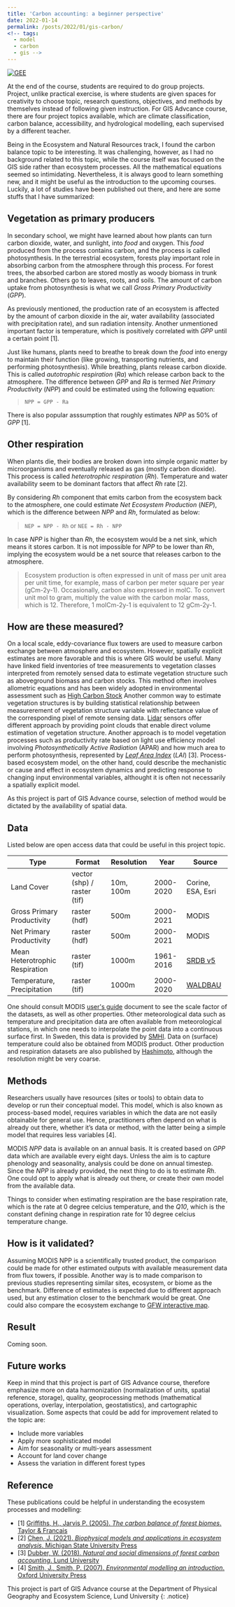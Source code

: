 ```yaml
---
title: 'Carbon accounting: a beginner perspective'
date: 2022-01-14
permalink: /posts/2022/01/gis-carbon/
<!-- tags:
  - model
  - carbon
  - gis -->
---
```

[![GEE](https://img.shields.io/badge/-GEE-5077B5?style=flat&logo=data%3Aimage%2Fpng%3Bbase64%2CiVBORw0KGgoAAAANSUhEUgAAADIAAAAvCAYAAAChd5n0AAAL2UlEQVR42sVZBXAby7b0%2F4%2BZmZmZmfEyMzNTmNnMzMwkmUlgWWa%2BzGGqMKPOed1T3pTjF8dypHvfVHVG2lizp6cPzW5IoKO0tHRddXV1Snl5%2Bccu5Pe5ubnvxG%2BjsE58yP9iFBcX%2F6qoqKg1Pz%2F%2FdEFBgWJ%2BbrZkXC7XO%2FPy8noLCwsFs2Duwbr%2FeFMIwODPg0AmbqplZWWanZ1tAFU0JyenfDZr4e9jampqzqxRUlJigPUrsf633xAC8fHx78DiC4B9FRUVCpewDCBIQqEIlbnMT0V%2FAoOnXQcqH8ffhGdmZn44mCr8FDd9trKykoZqVlaWuelU0DC4yFa6jB%2BxMYi4ONc6BNdR3g9ktoDcv4NCBIt6LRc4H0iQxuHGdvxmJUiXYu4A%2BmC4G3M15jAgny7kz3pQn5%2FXDw0NvS0gEqr6f1hoE2MCsz835y4aAxhDNJjfOfM7r0%2BjxHTKcD6BTflIoIIwKGMpMxd%2Bk8F4ocJV3NCAiWA3P4GdOcT48EeRtLQ0TU5ONkhNTeV3ATQlJeXMNQTxjGvBBRn0PszfDFa8U5Xl51MlC4ZlZqRqaXGeOtoa5ZmxIdm0%2FlXZtnWzbN%2B%2B3bd582Z5%2BeWXpb%2B%2FX%2Brr6wXrGVIZGRnTrUk3pBqFQU2%2FWPS92JkNLH5Tb1iQkwEChdLQ6vF19L3ic4%2FukMGX9sv6HcfklE%2FPOQ4cOCAjIyOCTGfUmrom1KcauxFPnwt6LcENSicXwdycLM3PzdDV8eXyaEyX3BbaJ5cucus%2F57QDbXrJ%2FA69bW2XRJU%2BI2Ov7JFzETpy%2BIggIwqVmeRuTBCcB96Iin4xFj9uFbC8XNaSLL1%2FjV3%2BNself32yQ%2F89r12vWOzUq5e6DK5a4tLLFjr0H0%2B16b%2Fntuuy7BF5ZfOB%2FyL04osvSkNDA93tLDLMdLi2MGgkIPHHEey7WfAMCSgRn5SuNy%2Btl5vX9snclEFZkDbkeyimV65d5jKG%2FwuGXzmFFK%2BTWFHrq2eR2blzp3g8HnU4HIKNEosM7kll6GK%2FCFagFyLQJyp6FrJPqiaVdkvv8%2Fvk6PFTKhPjtE90%2B%2B6j4hjaJqvyxoTq%2FP3JtjOErgF47S%2BPt%2BqijGHZc%2BC4IXTixAnxer3S3d2t7e3tJCKWKhMFdkxV%2Fz9Ql%2FrR5J4oBZmmt39Q1I%2BxftshSax%2B3hD6B2KGZCyQ4J2hXn11y0GzFgPf7XZrb2%2Bv2mw2QYo2rsZ7TrRGtwWqRulEm8B6wC5XdJbj9a0HjUJ0rUsWOPQauB%2BBuKFK8tyGA7Jz63pxOp3a1dWlPT09VF9Qd6iGFfjPXzAJVNWvwk%2BPAoYIF96wYYPoBQ7XyHa5dY3HqEFVSOZiZLbrV3q1o%2FtZ31CfxxChKs3NzRIZGSnp6en0BgY%2BY%2BWfM53yvg7kwOAG7IALGILhI5j3WNWcC1ZVVYmKaCCDcbGuYFz%2B9mSrXr7IachchvmfTzVLToVDxoe61es1qvCeEh4ebmbaAXsOAbRrCHDjWgPKQSHGL0niW7i4kd0tPltNnoFFgkhKSoIfDxsWDPCN2w%2FJjj1Hxee7MGL2ro3CDHYRFLluhVv%2F8kSr%2FviuWk0o6JCxQa%2BODfdrY12thIWGalRUFIumQBHLNtpp7DUHuuzsfTwXrPanh8rISNc9u3ZIpXsT3UOuWORgqhWm3OSaF2T4xd1yepaknn19n9yBgGeq%2FtecVvnRXTb9%2Fh02fTi8WWqbPJJV0iyhYZEaFRlJMkoyjJmpvR1dLwSpboV1MpuOBPN6TWWJ5Dc%2BL39%2BvE0vxU5eucSkUgRvB33eGPMgSFV3bpADh0%2FOxtV0Ufqw%2FOzeevnZPTb9%2BX12%2FR7I%2FORuu%2Fz8XpusCI2T2JhIjYwEJsjQ8ClkJAT%2FLJ%2BBCKRDgcorkhtWuOXyRUyf5wYD929wEQZ0SftrcvCIf4SgpMxL8vi%2BcXO1UpVfgMzP77XrD%2B%2Bq07krkyQ%2BJoKKkIyBSc0kM1si%2BWhHYpIL5PLFTrmKRs8A%2BD4Jsc9Sm2ejnGTneJ4hvtM6Ptwn0blt8sdH6uTbt9bqt4Cf31cva6LSJDY63BAxiDSENAVkqMysicSlFgjaDL%2BIWLh0gtCD0b3iHt0%2BbQChzReXy6mjg6jsDo%2BuTmuT%2B9Y1SX51p%2BDeEhZmEbFgyLAckIz%2FRNjlJqXnI7idiAuz40idDgUxvwjR5VgM0Y%2FJ6Mtnd8EiojiPm6puakiPV0cGvIbU8EAP3YgpeCoRiwzPNEwAhsjKGWMERLKyc%2FTaJa2IEbfeHe6VW9d6hISsQGfgz0SIf3cROuSVuWMy%2FupeQ2jfrq3S1eli7TBELPT3dWtvt0fj4uIlIsLEyHRkWBp87KUW%2B%2FNgISszXZclt8sLGw%2FqsROnkZlOyMub9gvrwYqcUbluudsfUlSR5xWo6tSnkvolJs8hja1u6evp0qF%2Br8FAn1dbHF5Zm2KHGtOTsIjExsYqz%2BOfhqG9aNTM0ZKHfYIHKKttByghd2paP9%2B596g0922RlbmjJrvRlQjGyVQXvG55p16KtP3922v027fW6O8erJNrFjXIXWua5G7gxqWN8ov7G%2FWaJ3IkMTb8jMF4SMi4IOhyBqwj0dHRL4VwQJH3g9A8GB4HhTLhZvkIojLgaetoyxNcSUmxnjp1Smcau%2FcfE9fINokue1bujegW44LmjNKBdsRlPv8M6ZV1g6n2p%2FfY9Qd32vR7t9v0O7fZ9Ks31SIN23VFaILETaTeuLg47vxrMTExFficD2QkJCTEgczixMTET4ecb9TV1b0bZHaRjKUK222dxWDqfX3bYekY3iGJleNy%2B6oW%2BcujdvnV%2FXYUPZv%2BEARYzQnWEFyXm1a0SlxmtcRGGTW441SDClz482AQiUGzaOVrwmQZnup4IPKLzPEjsnPbBnlmdEC6vR51ujxS1%2ByW4lqXZJU7JbXE4UsrcSDdOqWhzSP9vV7JSk%2B2shVdibMz0Pcfn4O7HQMsF2PTJp2dnabdfuaZZ2T9%2BvXCWrB79y45sG%2BP7t29U7Zs3iQ8iw8ODpq%2F5VmDx1nT2XZ3aV%2BPCWoGN9KsgY6h8x0b6WdsSmhoqKUGPYFu9cfAn%2F3m5C1nl0k1LDI8xfFoyvxPI4kuj0vtjQ6tqe8Qh8MpvV638oyBugB0G6MHiT5gEgnWDH6ua%2B0WHKolMuJMgLO3Ihl7sJ5pvR1nlaeZyaaS4bmBhGhIWFa70O9%2FDf%2B%2FaE693L6ySZ6IapGVqW0Sm98hmWVwnyqnFNW4fEROhVPYti9JbpPrlrXJLQuKZO26cI2OijREEMwM8v2Ijc8E83HQt5DddlguNkFGQM4H14H%2F9%2Bt965rlm7fUmoxkteTfNZmolhmJmYnXce6wCcFA%2F8atdfrNW%2B16w5wsiUFwx0QbEorspMhGR%2BFSl4YEe0CNQtQYi4h1ciSkvblOEgud8q3b6vUn99SZdvwX5wC7Wv7%2FD%2B5u0B%2FdXa8XPVYmi9ckmnoRPanQoVrTtbzB5mA9yN499RBmPVSLi4uVpORkuEeB%2FPHBKpwv6mBog%2F5wCn6K679%2FsEaueapI5q1KNnXCatMtWIrAtY4i7f4o2I9L0879ENvq03I0HmTio0M1Aq02d%2FnRZelyz%2BJsuWNBru%2FuRdnyML4vXJMkYRHRkgAFEkDAqDANkHZJqCOYb3C%2Fybe3k09m0xDiLkpUZIRyp2ls4hRw9604mAFW6uWavwvWqzfr2RbhDxn6N40JFFSFhFy4%2F1sCIrF8%2BfL%2Fh3FbkbH8JoJ4YtxYL3kmgzvMbETj%2FCLCWMF8Er8J%2FNUbXMpmt9tp5IxEWGugYBR%2BcxF281Gosw6GRKAehMGYOQjey%2FB5EQn5QYQbQjIBP%2Fu1uuPPAjYaiXiZlgSfM7Fj9mdN1IcGKjYNAbonFWQa9gI%2FDGrmQg90GQiNM3uhI7aqPEEC7JH8fgUAEl%2BEOix4ZxHgd9QlElkP1e4IeaMGbvI2qPIkDN5FQiRAl6utrSWhyNmsBaOf5GYwDhgzVADkDoPEGp6R%2FFslcHf7FBRIBKG9mA8iLhqbmpreMctlSKYIsbMfcXMALpSH%2BWsXYs9%2FAN4bPR7jOHPdAAAAAElFTkSuQmCC)](#)

At the end of the course, students are required to do group projects. Project, unlike practical exercise, is where students are given spaces for creativity to choose topic, research questions, objectives, and methods by themselves instead of following given instruction. For GIS Advcance course, there are four project topics available, which are climate classification, carbon balance, accessibility, and hydrological modelling, each supervised by a different teacher.

Being in the Ecosystem and Natural Resources track, I found the carbon balance topic to be interesting. It was challenging, however, as I had no background related to this topic, while the course itself was focused on the GIS side rather than ecosystem processes. All the mathematical equations seemed so intimidating. Nevertheless, it is always good to learn something new, and it might be useful as the introduction to the upcoming courses. Luckily, a lot of studies have been published out there, and here are some stuffs that I have summarized:

## Vegetation as primary producers
In secondary school, we might have learned about how plants can turn carbon dioxide, water, and sunlight, into *food* and oxygen. This *food* produced from the process contains carbon, and the process is called photosynthesis. In the terrestrial ecosystem, forests play important role in absorbing carbon from the atmosphere through this process. For forest trees, the absorbed carbon are stored mostly as woody biomass in trunk and branches. Others go to leaves, roots, and soils. The amount of carbon uptake from photosynthesis is what we call *Gross Primary Productivity* (*GPP*).

As previously mentioned, the production rate of an ecosystem is affected by the amount of carbon dioxide in the air, water availability (associated with precipitation rate), and sun radiation intensity. Another unmentioned important factor is temperature, which is positively correlated with *GPP* until a certain point [1].

Just like humans, plants need to breathe to break down the *food* into energy to maintain their function (like growing, transporting nutrients, and performing photosynthesis). While breathing, plants release carbon dioxide. This is called *autotrophic respiration* (*Ra*) which release carbon back to the atmosphere. The difference between *GPP* and *Ra* is termed *Net Primary Productivity* (*NPP*) and could be estimated using the following equation:

> `NPP = GPP - Ra`

There is also popular asssumption that roughly estimates *NPP* as 50% of *GPP* [1].

## Other respiration
When plants die, their bodies are broken down into simple organic matter by microorganisms and eventually released as gas (mostly carbon dioxide). This process is called *heterotrophic respiration* (*Rh*). Temperature and water availability seem to be dominant factors that affect *Rh* rate [2].

By considering *Rh* component that emits carbon from the ecosystem back to the atmosphere, one could estimate *Net Ecosystem Production* (*NEP*), which is the difference between *NPP* and *Rh*, formulated as below:

> `NEP = NPP - Rh` or `NEE = Rh - NPP`

In case *NPP* is higher than *Rh*, the ecosystem would be a net sink, which means it stores carbon. It is not impossible for *NPP* to be lower than *Rh*, implying the ecosystem would be a net source that releases carbon to the atmosphere.

> Ecosystem production is often expressed in unit of mass per unit area per unit time, for example, mass of carbon per meter square per year (gCm-2y-1). Occasionally, carbon also expressed in molC. To convert unit mol to gram, multiply the value with the carbon molar mass, which is 12. Therefore, 1 molCm-2y-1 is equivalent to 12 gCm-2y-1.

## How are these measured?
On a local scale, eddy-covariance flux towers are used to measure carbon exchange between atmosphere and ecosystem. However, spatially explicit estimates are more favorable and this is where GIS would be useful. Many have linked field inventories of tree measurements to vegetation classes interpreted from remotely sensed data to estimate vegetation structure such as aboveground biomass and carbon stocks. This method often involves allometric equations and has been widely adopted in environmental assessment such as [High Carbon Stock](https://highcarbonstock.org/the-hcs-approach-toolkit/) Another common way to estimate vegetation structures is by building statistical relationship between measurerement of vegetation structure variable with reflectance value of the corresponding pixel of remote sensing data. [Lidar](https://twitter.com/m_mokros/status/1433088795352645635) sensors offer different approach by providing point clouds that enable direct volume estimation of vegetation structure. Another approach is to model vegetation processes such as productivity rate based on light use efficiency model involving *Photosynthetically Active Radiation* (APAR) and how much area to perform photosynthesis, represented by [*Leaf Area Index*](https://twitter.com/BzGEO/status/1391830675070795781) (*LAI*) [3]. Process-based ecosystem model, on the other hand, could describe the mechanistic or cause and effect in ecosystem dynamics and predicting response to changing input environmental variables, althought it is often not necessarily a spatially explicit model.

As this project is part of GIS Advance course, selection of method would be dictated by the availability of spatial data.

## Data
Listed below are open access data that could be useful in this project topic.

| Type                           | Format                      | Resolution | Year      | Source
| ------------------------------ | --------------------------- | ---------- | --------- | ------------------------------------------------------------------ |
| Land Cover                     | vector (shp) / raster (tif) | 10m, 100m  | 2000-2020 | Corine, ESA, Esri                                                  |
| Gross Primary Productivity     | raster (hdf)                | 500m       | 2000-2021 | MODIS                                                              |
| Net Primary Productivity       | raster (hdf)                | 500m       | 2000-2021 | MODIS                                                              |
| Mean Heterotrophic Respiration | raster (tif)                | 1000m      | 1961-2016 | [SRDB v5](https://daac.ornl.gov/SOILS/guides/SRDB_V5.html)         |
| Temperature, Precipitation     | raster (tif)                | 1000m      | 2000-2020 | [WALDBAU](https://boku.ac.at/en/wabo/waldbau/wir-ueber-uns/daten) |

One should consult MODIS [user's guide](https://lpdaac.usgs.gov/documents/495/MOD17_User_Guide_V6.pdf) document to see the scale factor of the datasets, as well as other properties. Other meteorological data such as temperature and precipitation data are often available from meteorological stations, in which one needs to interpolate the point data into a continuous surface first. In Sweden, this data is provided by [SMHI](https://www.smhi.se/). Data on (surface) temperature could also be obtained from MODIS product. Other production and respiration datasets are also published by [Hashimoto](http://cse.ffpri.affrc.go.jp/shojih/data/index.html), although the resolution might be very coarse.

## Methods
Researchers usually have resources (sites or tools) to obtain data to develop or run their conceptual model. This model, which is also known as process-based model, requires variables in which the data are not easily obtainable for general use. Hence, practitioners often depend on what is already out there, whether it’s data or method, with the latter being a simple model that requires less variables [4].

MODIS *NPP* data is available on an annual basis. It is created based on *GPP* data which are available every eight days. Unless the aim is to capture phenology and seasonality, analysis could be done on annual timestep. Since the *NPP* is already provided, the next thing to do is to estimate *Rh*. One could opt to apply what is already out there, or create their own model from the available data.

Things to consider when estimating respiration are the base respiration rate, which is the rate at 0 degree celcius temperature, and the *Q10*, which is the constant defining change in respiration rate for 10 degree celcius temperature change.

## How is it validated?
Assuming MODIS NPP is a scientifically trusted product, the comparison could be made for other estimated outputs with available measurement data from flux towers, if possible. Another way is to made comparison to previous studies representing similar sites, ecosystem, or biome as the benchmark. Difference of estimates is expected due to different approach used, but any estimation closer to the benchmark would be great. One could also compare the ecosystem exchange to [GFW interactive map](https://www.globalforestwatch.org/map/?map=eyJjZW50ZXIiOnsibGF0Ijo1NS43OTYyODI2MzIyMTQ4MjYsImxuZyI6MTMuMzM3NTg1NDQ5MjE3NTUxfSwiem9vbSI6Ny45OTk5OTk5OTk5OTk5OTksImRhdGFzZXRzIjpbeyJkYXRhc2V0IjoibmV0LWNhcmJvbi1mbHV4LXRlc3QiLCJvcGFjaXR5IjoxLCJ2aXNpYmlsaXR5Ijp0cnVlLCJsYXllcnMiOlsibmV0LWNhcmJvbi1mbHV4LTIwMDEtMjAyMCB0ZXN0Il19LHsiZGF0YXNldCI6InBvbGl0aWNhbC1ib3VuZGFyaWVzIiwibGF5ZXJzIjpbImRpc3B1dGVkLXBvbGl0aWNhbC1ib3VuZGFyaWVzIiwicG9saXRpY2FsLWJvdW5kYXJpZXMiXSwib3BhY2l0eSI6MSwidmlzaWJpbGl0eSI6dHJ1ZX1dfQ%3D%3D&mapMenu=eyJkYXRhc2V0Q2F0ZWdvcnkiOiJjbGltYXRlIn0%3D&mapPrompts=eyJvcGVuIjp0cnVlLCJzdGVwc0tleSI6InN1YnNjcmliZVRvQXJlYSJ9).

## Result
Coming soon.

## Future works
Keep in mind that this project is part of GIS Advance course, therefore emphasize more on data harmonization (normalization of units, spatial reference, storage), quality, geoprocessing methods (mathematical operations, overlay, interpolation, geostatistics), and cartographic visualization. Some aspects that could be add for improvement related to the topic are:
* Include more variables
* Apply more sophisticated model
* Aim for seasonality or multi-years assessment
* Account for land cover change
* Assess the variation in different forest types


## Reference
These publications could be helpful in understanding the ecosystem processes and modelling:
* [1] [Griffiths, H., Jarvis P. (2005). *The carbon balance of forest biomes*. Taylor & Francais](https://www.routledge.com/The-Carbon-Balance-of-Forest-Biomes-Vol-57/Griffith-Jarvis/p/book/9781859962145)
* [2] [Chen, J. (2021). *Biophysical models and applications in ecosystem analysis*. Michigan State University Press](https://msupress.org/9781611863932/biophysical-models-and-applications-in-ecosystem-analysis/)
* [3] [Dubber, W. (2018). *Natural and social dimensions of forest carbon accounting*. Lund University](https://portal.research.lu.se/en/publications/natural-and-social-dimensions-of-forest-carbon-accounting)
* [4] [Smith, J., Smith, P. (2007). *Environmental modelling an introduction*. Oxford University Press](https://fdslive.oup.com/www.oup.com/academic/pdf/13/9780199272068_chapter1.pdf)

This project is part of GIS Advance course at the Department of Physical Geography and Ecosystem Science, Lund University
{: .notice}
